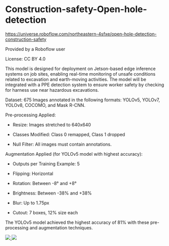# Construction-safety-Open-hole-detection

https://universe.roboflow.com/northeastern-4sfxe/open-hole-detection-construction-safety

Provided by a Roboflow user

License: CC BY 4.0

This model is designed for deployment on Jetson-based edge inference systems on job sites, enabling real-time monitoring of unsafe conditions related to excavation and earth-moving activities. The model will be integrated with a PPE detection system to ensure worker safety by checking for harness use near hazardous excavations.

Dataset:
675 Images annotated in the following formats: YOLOv5, YOLOv7, YOLOv8, COCOMO, and Mask R-CNN.

Pre-processing Applied:

* Resize: Images stretched to 640x640

* Classes Modified: Class 0 remapped, Class 1 dropped

* Null Filter: All images must contain annotations.

Augmentation Applied (for YOLOv5 model with highest accuracy):

* Outputs per Training Example: 5

* Flipping: Horizontal

* Rotation: Between -8° and +8°

* Brightness: Between -38% and +38%

* Blur: Up to 1.75px

* Cutout: 7 boxes, 12% size each

The YOLOv5 model achieved the highest accuracy of 81% with these pre-processing and augmentation techniques.

<a href="https://universe.roboflow.com/northeastern-4sfxe/open-hole-detection-construction-safety">
    <img src="https://app.roboflow.com/images/download-dataset-badge.svg"></img>
</a>
<a href="https://universe.roboflow.com/northeastern-4sfxe/open-hole-detection-construction-safety/model/">
    <img src="https://app.roboflow.com/images/try-model-badge.svg"></img>
</a>
